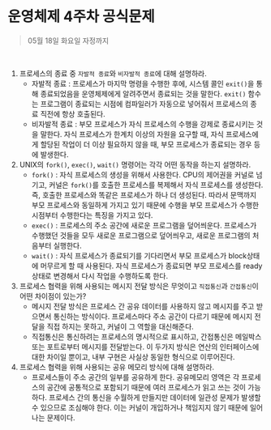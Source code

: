 # 운영체제 4주차 공식문제

> 05월 18일 화요일 자정까지

<br>

1. 프로세스의 종료 중 `자발적 종료`와 `비자발적 종료`에 대해 설명하라.
   - 자발적 종료 :  프로세스가 마지막 명령을 수행한 후에, 시스템 콜인 `exit()`을 통해 종료되었음을 운영체제에게 알려주면서 종료되는 것을 말한다. `exit()` 함수는 프로그램이 종료되는 시점에 컴파일러가 자동으로 넣어줘서 프로세스의 종료 직전에 항상 호출된다. 
   - 비자발적 종료 : 부모 프로세스가 자식 프로세스의 수행을 강제로 종료시키는 것을 말한다. 자식 프로세스가 한계치 이상의 자원을 요구할 때, 자식 프로세스에게 할당된 작업이 더 이상 필요하지 않을 때, 부모 프로세스가 종료되는 경우 등에 발생한다. 
2. UNIX의 `fork()`, `exec()`, `wait()` 명령어는 각각 어떤 동작을 하는지 설명하라.
   - `fork()` : 자식 프로세스의 생성을 위해서 사용한다. CPU의 제어권을 커널로 넘기고, 커널은 `fork()`를 호출한 프로세스를 복제해서 자식 프로세스를 생성한다. 즉, 호출한 프로세스와 똑같은 프로세스가 하나 더 생성된다. 따라서 문맥까지 부모 프로세스와 동일하게 가지고 있기 때문에 수행을 부모 프로세스가 수행한 시점부터 수행한다는 특징을 가지고 있다.
   - `exec()` : 프로세스의 주소 공간에 새로운 프로그램을 덮어씌운다. 프로세스가 수행했던 것들을 모두 새로운 프로그램으로 덮어씌우고, 새로운 프로그램의 처음부터 실행한다.
   - `wait()` : 자식 프로세스가 종료되기를 기다리면서 부모 프로세스가 block상태에 머무르게 할 때 사용된다. 자식 프로세스가 종료되면 부모 프로세스를 ready 상태로 변경해서 다시 작업을 수행하도록 한다.
3. 프로세스 협력을 위해 사용되는 메시지 전달 방식은 무엇이고 `직접통신`과 `간접통신`이 어떤 차이점이 있는가?
   - 메시지 전달 방식은 프로세스 간 공유 데이터를 사용하지 않고 메시지를 주고 받으면서 통신하는 방식이다. 프로세스마다 주소 공간이 다르기 때문에 메시지 전달을 직접 하지는 못하고, 커널이 그 역할을 대신해준다.
   - 직접통신은 통신하려는 프로세스의 명시적으로 표시하고, 간접통신은 메일박스 또는 포트로부터 메시지를 전달받는다. 이 두가지 방식은 연산의 인터페이스에 대한 차이일 뿐이고, 내부 구현은 사실상 동일한 형식으로 이루어진다.
4. 프로세스 협력을 위해 사용되는 공유 메모리 방식에 대해 설명하라.
   - 프로세스들이 주소 공간의 일부를 공유하게 한다. 공유메모리 영역은 각 프로세스의 공간에 공통적으로 포함되기 때문에 여러 프로세스가 읽고 쓰는 것이 가능하다. 프로세스 간의 통신을 수월하게 만들지만 데이터에 일관성 문제가 발생할 수 있으므로 조심해야 한다. 이는 커널이 개입하거나 책임지지 않기 때문에 일어나는 문제이다. 